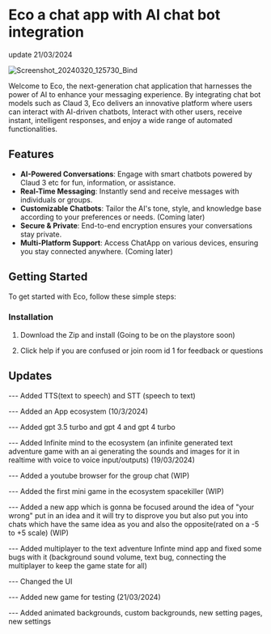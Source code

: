 # Eco a chat app with AI chat bot integration

update 21/03/2024

![Screenshot_20240320_125730_Bind](https://github.com/idkyet312/BindChat/assets/160145816/328fd376-f2fc-4f04-a5f4-e5f7471e3c40)

Welcome to Eco, the next-generation chat application that harnesses the power of AI to enhance your messaging experience. By integrating chat bot models such as Claud 3, Eco delivers an innovative platform where users can interact with AI-driven chatbots, Interact with other users, receive instant, intelligent responses, and enjoy a wide range of automated functionalities.

## Features

- **AI-Powered Conversations**: Engage with smart chatbots powered by Claud 3 etc for fun, information, or assistance.
- **Real-Time Messaging**: Instantly send and receive messages with individuals or groups.
- **Customizable Chatbots**: Tailor the AI's tone, style, and knowledge base according to your preferences or needs. (Coming later)
- **Secure & Private**: End-to-end encryption ensures your conversations stay private.
- **Multi-Platform Support**: Access ChatApp on various devices, ensuring you stay connected anywhere. (Coming later)

## Getting Started

To get started with Eco, follow these simple steps:

### Installation

1. Download the Zip and install (Going to be on the playstore soon)

2. Click help if you are confused or join room id 1 for feedback or questions

## Updates

--- Added TTS(text to speech) and STT (speech to text)

--- Added an App ecosystem (10/3/2024)

--- Added gpt 3.5 turbo and gpt 4 and gpt 4 turbo

--- Added Infinite mind to the ecosystem (an infinite generated text adventure game with an ai generating the sounds and images for it in realtime with voice to voice input/outputs) (19/03/2024)

--- Added a youtube browser for the group chat (WIP)

--- Added the first mini game in the ecosystem spacekiller (WIP)

--- Added a new app which is gonna be focused around the idea of "your wrong" put in an idea and it will try to disprove you but also put you into chats which have the same idea as you and also the opposite(rated on a -5 to +5 scale) (WIP) 

--- Added multiplayer to the text adventure Infinte mind app and fixed some bugs with it (background sound volume, text bug, connecting the multiplayer to keep the game state for all)

--- Changed the UI

--- Added new game for testing (21/03/2024)

--- Added animated backgrounds, custom backgrounds, new setting pages, new settings


